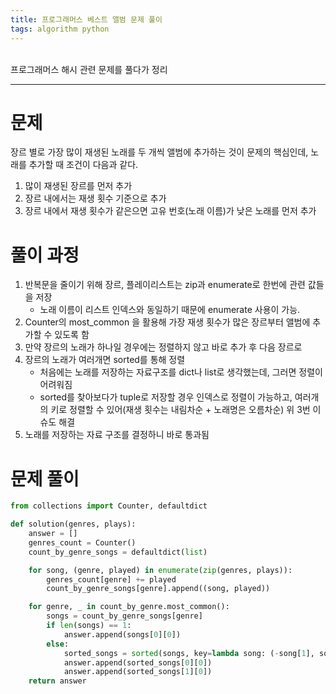```yaml
---
title: 프로그래머스 베스트 앨범 문제 풀이
tags: algorithm python
---
```


<br/>
프로그래머스 해시 관련 문제를 풀다가 정리 <br/>
<!--more-->

---

# 문제
장르 별로 가장 많이 재생된 노래를 두 개씩 앨범에 추가하는 것이 문제의 핵심인데, 노래를 추가할 때 조건이 다음과 같다.

1. 많이 재생된 장르를 먼저 추가
2. 장르 내에서는 재생 횟수 기준으로 추가
3. 장르 내에서 재생 횟수가 같은으면 고유 번호(노래 이름)가 낮은 노래를 먼저 추가

# 풀이 과정
1. 반복문을 줄이기 위해 장르, 플레이리스트는 zip과 enumerate로 한번에 관련 값들을 저장
   - 노래 이름이 리스트 인덱스와 동일하기 때문에 enumerate 사용이 가능.
2. Counter의 most_common 을 활용해 가장 재생 횟수가 많은 장르부터 앨범에 추가할 수 있도록 함
3. 만약 장르의 노래가 하나일 경우에는 정렬하지 않고 바로 추가 후 다음 장르로
4. 장르의 노래가 여러개면 sorted를 통해 정렬
   - 처음에는 노래를 저장하는 자료구조를 dict나 list로 생각했는데, 그러면 정렬이 어려워짐
   - sorted를 찾아보다가 tuple로 저장할 경우 인덱스로 정렬이 가능하고, 여러개의 키로 정렬할 수 있어(재생 횟수는 내림차순 + 노래명은 오름차순) 위 3번 이슈도 해결
5. 노래를 저장하는 자료 구조를 결정하니 바로 통과됨

# 문제 풀이

```python
from collections import Counter, defaultdict

def solution(genres, plays):
    answer = []
    genres_count = Counter()
    count_by_genre_songs = defaultdict(list)

    for song, (genre, played) in enumerate(zip(genres, plays)):
        genres_count[genre] += played
        count_by_genre_songs[genre].append((song, played))

    for genre, _ in count_by_genre.most_common():
        songs = count_by_genre_songs[genre]
        if len(songs) == 1:
            answer.append(songs[0][0])
        else:
            sorted_songs = sorted(songs, key=lambda song: (-song[1], song[0]))
            answer.append(sorted_songs[0][0])
            answer.append(sorted_songs[1][0])
    return answer

```
